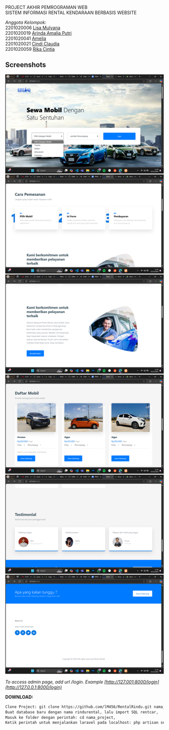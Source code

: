 PROJECT AKHIR PEMROGRAMAN WEB <br>
SISTEM INFORMASI RENTAL KENDARAAN BERBASIS WEBSITE

_Anggota Kelompok_: <br>
2201020006 [Lisa Mulyana](https://github.com/lM456) <br>
2201020019 [Arinda Amalia Putri](https://github.com/arndalya) <br>
2201020041 [Amelia](https://github.com/Mellias) <br>
2201020021 [Cindi Claudia](https://github.com/cindiclaudia) <br>
2201020059 [Rika Cintia](https://github.com/rika2305) <br>

## Screenshots
![Halaman Beranda](public/frontend/images/Screenshot(899).png)
![Pemesanan Rental Kendaraan](public/frontend/images/Screenshot(900).png)
![Kontak Kami](public/frontend/images/Screenshot(901).png)
![Daftar Mobil](public/frontend/images/Screenshot(902).png)
![Testimonial](public/frontend/images/Screenshot(903).png)
![About Us](public/frontend/images/Screenshot(904).png)

*To access admin page, add url /login. Example [http://127.001:8000/login](http://127.0.0.1:8000/login)*


**DOWNLOAD:**
```bash
Clone Project: git clone https://github.com/lM456/RentalRindu.git nama_projek,
Buat database baru dengan nama rindurental, lalu import SQL rentcar,
Masuk ke folder dengan perintah: cd nama_project,
Ketik perintah untuk menjalankan laravel pada localhost: php artisan serve.
